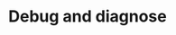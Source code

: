 ---
layout: topic
title: Debug and diagnose
permalink: /design/topics/debug-diagnose
sort: Miscellaneous_Debug and diagnose
topic_id: debug-diagnose
topic_category: Miscellaneous
topic_name: Debug and diagnose
topic_description: How to provide informations to debug and diagnose
guidelines:
  - guideline_id: heroku-http-api-design-guide
    guideline_title: HTTP API Design Guide
    guideline_type: gitbook
    guideline_url: 'https://geemus.gitbooks.io/http-api-design/content/en/'
    guideline_company: Heroku
    guideline_companyLogoUrl: /media/logos/heroku.png
    guideline_companyUrl: 'https://devcenter.heroku.com/articles/platform-api-reference'
    guideline_screenshotUrl: /media/screenshots/heroku-http-api-design-guide.png
    guideline_date: 2016-07-05T00:00:00.000Z
    guideline_reviewDate: 2016-08-31T00:00:00.000Z
    guideline__links:
      self:
        href: /design/guidelines/heroku-http-api-design-guide
      guidelineTopics:
        href: /design/guidelines/heroku-http-api-design-guide/topics
    references:
      - name: Provide Request-Ids for Introspection
        url: 'https://geemus.gitbooks.io/http-api-design/content/en/foundations/provide-request-ids-for-introspection.html'
---